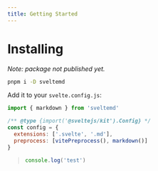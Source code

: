 ```yaml
---
title: Getting Started
---
```


<script>
  let count = $state(0);
</script>

# Installing

_Note: package not published yet._

```bash
pnpm i -D sveltemd
```

Add it to your `svelte.config.js`:

```js
import { markdown } from 'sveltemd'

/** @type {import('@sveltejs/kit').Config} */
const config = {
  extensions: ['.svelte', '.md'],
  preprocess: [vitePreprocess(), markdown()]
}
```

> ```js
> console.log('test')
> ```